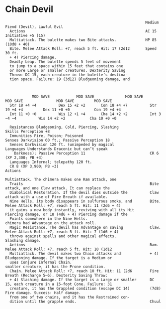 # Chain Devil

                                                                   Medium Fiend (Devil), Lawful Evil
      Actions                                                      AC 15                            Initiative +5 (15)
      Multiattack. The bulette makes two Bite attacks.             HP 85 (10d8 + 40)
      Bite. Melee Attack Roll: +7, reach 5 ft. Hit: 17 (2d12       Speed 30 ft.
      + 4) Piercing damage.
      Deadly Leap. The bulette spends 5 feet of movement
      to jump to a space within 15 feet that contains one
      or more Large or smaller creatures. Dexterity Saving
      Throw: DC 15, each creature in the bulette’s destina-
      tion space. Failure: 19 (3d12) Bludgeoning damage, and



                MOD SAVE            MOD SAVE              MOD SAVE             MOD SAVE               MOD SAVE         MOD SAVE
      Str 18 +4 +4          Dex 15 +2 +2       Con 18 +4 +7          Str 19 +4 +4         Dex 11 +0 +0           Con 19 +4 +4
      Int 11 +0 +0          Wis 12 +1 +4       Cha 14 +2 +2          Int 3 −4 −4          Wis 14 +2 +2           Cha 10 +0 +0

      Resistances Bludgeoning, Cold, Piercing, Slashing              Skills Perception +8
      Immunities Fire, Poison; Poisoned                              Senses Darkvision 60 ft.; Passive Perception 18
      Senses Darkvision 120 ft. (unimpeded by magical                Languages Understands Draconic but can’t speak
        Darkness); Passive Perception 11                             CR 6 (XP 2,300; PB +3)
      Languages Infernal; telepathy 120 ft.
      CR 8 (XP 3,900; PB +3)                                         Actions
                                                                     Multiattack. The chimera makes one Ram attack, one
      Traits                                                         Bite attack, and one Claw attack. It can replace the
      Diabolical Restoration. If the devil dies outside the          Claw attack with a use of Fire Breath if available.
      Nine Hells, its body disappears in sulfurous smoke, and        Bite. Melee Attack Roll: +7, reach 5 ft. Hit: 11 (2d6 + 4)
      it gains a new body instantly, reviving with all its Hit       Piercing damage, or 18 (4d6 + 4) Piercing damage if the
      Points somewhere in the Nine Hells.                            chimera had Advantage on the attack roll.
      Magic Resistance. The devil has Advantage on saving            Claw. Melee Attack Roll: +7, reach 5 ft. Hit: 7 (1d6 + 4)
      throws against spells and other magical effects.               Slashing damage.
      Actions                                                        Ram. Melee Attack Roll: +7, reach 5 ft. Hit: 10 (1d12
      Multiattack. The devil makes two Chain attacks and             + 4) Bludgeoning damage. If the target is a Medium or
      uses Conjure Infernal Chain.                                   smaller creature, it has the Prone condition.
      Chain. Melee Attack Roll: +7, reach 10 ft. Hit: 11 (2d6        Fire Breath (Recharge 5–6). Dexterity Saving Throw:
      + 4) Slashing damage. If the target is a Large or smaller      DC 15, each creature in a 15-foot Cone. Failure: 31
      creature, it has the Grappled condition (escape DC 14)         (7d8) Fire damage. Success: Half damage.
      from one of two chains, and it has the Restrained con-
      dition until the grapple ends.                                 Chuul
